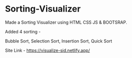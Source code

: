 # Sorting-Visualizer
Made a Sorting Visualizer using HTML CSS JS & BOOTSRAP. 

Added 4 sorting -

Bubble Sort, Selection Sort, Insertion Sort, Quick Sort
 
Site Link - https://visualize-sid.netlify.app/
